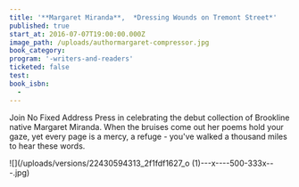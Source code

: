 ```yaml
---
title: '**Margaret Miranda**,  *Dressing Wounds on Tremont Street*'
published: true
start_at: 2016-07-07T19:00:00.000Z
image_path: /uploads/authormargaret-compressor.jpg
book_category:
program: '-writers-and-readers'
ticketed: false
test:
book_isbn:
  -
---
```



Join No Fixed Address Press in celebrating the debut collection of Brookline native Margaret Miranda. When the bruises come out her poems hold your gaze, yet every page is a mercy, a refuge - you've walked a thousand miles to hear these words.&nbsp;

![](/uploads/versions/22430594313_2f1fdf1627_o &#40;1&#41;---x----500-333x---.jpg)